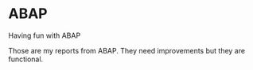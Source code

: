 # ABAP
Having fun with ABAP

Those are my reports from ABAP. They need improvements but they are functional.
